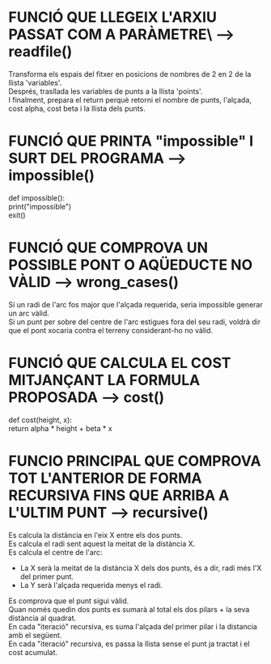 # FUNCIÓ QUE LLEGEIX L'ARXIU PASSAT COM A PARÀMETRE\ --> readfile()
Transforma els espais del fitxer en posicions de nombres de 2 en 2 de la llista 'variables'.\
Després, trasllada les variables de punts a la llista 'points'.\
I finalment, prepara el return perquè retorni el nombre de punts, l'alçada, cost alpha, cost beta i la llista dels punts.


# FUNCIÓ QUE PRINTA "impossible" I SURT DEL PROGRAMA --> impossible()
def impossible():\
    print("impossible")\
    exit()


# FUNCIÓ QUE COMPROVA UN POSSIBLE PONT O AQÜEDUCTE NO VÀLID --> wrong_cases()
Si un radi de l'arc fos major que l'alçada requerida, seria impossible generar un arc vàlid.\
Si un punt per sobre del centre de l'arc estigues fora del seu radi, voldrà dir que el pont xocaria contra el terreny considerant-ho no vàlid.


# FUNCIÓ QUE CALCULA EL COST MITJANÇANT LA FORMULA PROPOSADA --> cost()
def cost(height, x):\
    return alpha * height + beta * x


# FUNCIO PRINCIPAL QUE COMPROVA TOT L'ANTERIOR DE FORMA RECURSIVA FINS QUE ARRIBA A L'ULTIM PUNT --> recursive()
Es calcula la distància en l'eix X entre els dos punts.\
Es calcula el radi sent aquest la meitat de la distància X.\
Es calcula el centre de l'arc:
- La X serà la meitat de la distància X dels dos punts, és a dir, radi més l'X del primer punt.
- La Y serà l'alçada requerida menys el radi.

Es comprova que el punt sigui vàlid.\
Quan només quedin dos punts es sumarà al total els dos pilars + la seva distància al quadrat.\
En cada "iteració" recursiva, es suma l'alçada del primer pilar i la distancia amb el següent.\
En cada "iteració" recursiva, es passa la llista sense el punt ja tractat i el cost acumulat.
